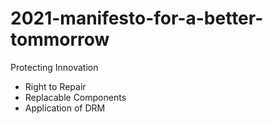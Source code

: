 # 2021-manifesto-for-a-better-tommorrow

Protecting Innovation



* Right to Repair
* Replacable Components
* Application of DRM
